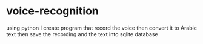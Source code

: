 # voice-recognition
using python I create program that record the voice then convert it to Arabic text then save the recording and the text into sqlite database 

